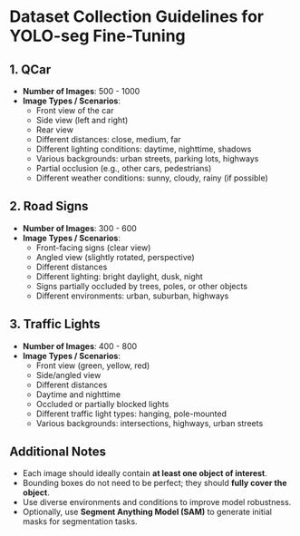 # Dataset Collection Guidelines for YOLO-seg Fine-Tuning

## 1. QCar
- **Number of Images**: 500 - 1000
- **Image Types / Scenarios**:
  - Front view of the car
  - Side view (left and right)
  - Rear view
  - Different distances: close, medium, far
  - Different lighting conditions: daytime, nighttime, shadows
  - Various backgrounds: urban streets, parking lots, highways
  - Partial occlusion (e.g., other cars, pedestrians)
  - Different weather conditions: sunny, cloudy, rainy (if possible)

## 2. Road Signs
- **Number of Images**: 300 - 600
- **Image Types / Scenarios**:
  - Front-facing signs (clear view)
  - Angled view (slightly rotated, perspective)
  - Different distances
  - Different lighting: bright daylight, dusk, night
  - Signs partially occluded by trees, poles, or other objects
  - Different environments: urban, suburban, highways

## 3. Traffic Lights
- **Number of Images**: 400 - 800
- **Image Types / Scenarios**:
  - Front view (green, yellow, red)
  - Side/angled view
  - Different distances
  - Daytime and nighttime
  - Occluded or partially blocked lights
  - Different traffic light types: hanging, pole-mounted
  - Various backgrounds: intersections, highways, urban streets

## Additional Notes
- Each image should ideally contain **at least one object of interest**.
- Bounding boxes do not need to be perfect; they should **fully cover the object**.
- Use diverse environments and conditions to improve model robustness.
- Optionally, use **Segment Anything Model (SAM)** to generate initial masks for segmentation tasks.
